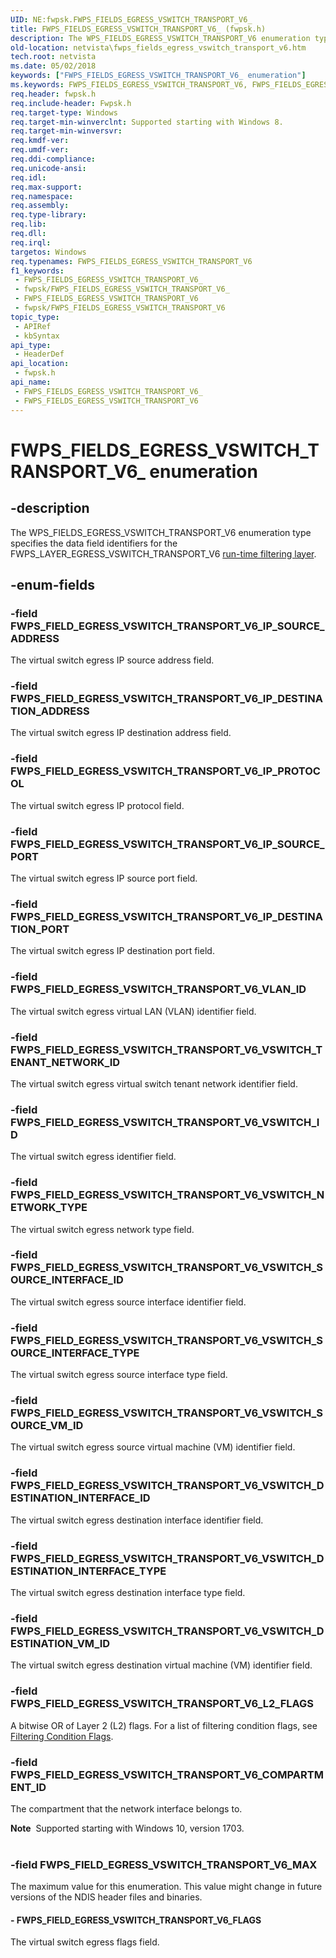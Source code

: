 ```yaml
---
UID: NE:fwpsk.FWPS_FIELDS_EGRESS_VSWITCH_TRANSPORT_V6_
title: FWPS_FIELDS_EGRESS_VSWITCH_TRANSPORT_V6_ (fwpsk.h)
description: The WPS_FIELDS_EGRESS_VSWITCH_TRANSPORT_V6 enumeration type specifies the data field identifiers for the FWPS_LAYER_EGRESS_VSWITCH_TRANSPORT_V6 run-time filtering layer.
old-location: netvista\fwps_fields_egress_vswitch_transport_v6.htm
tech.root: netvista
ms.date: 05/02/2018
keywords: ["FWPS_FIELDS_EGRESS_VSWITCH_TRANSPORT_V6_ enumeration"]
ms.keywords: FWPS_FIELDS_EGRESS_VSWITCH_TRANSPORT_V6, FWPS_FIELDS_EGRESS_VSWITCH_TRANSPORT_V6 enumeration [Network Drivers Starting with Windows Vista], FWPS_FIELDS_EGRESS_VSWITCH_TRANSPORT_V6_, FWPS_FIELD_EGRESS_VSWITCH_TRANSPORT_V6_FLAGS, FWPS_FIELD_EGRESS_VSWITCH_TRANSPORT_V6_IP_DESTINATION_ADDRESS, FWPS_FIELD_EGRESS_VSWITCH_TRANSPORT_V6_IP_DESTINATION_PORT, FWPS_FIELD_EGRESS_VSWITCH_TRANSPORT_V6_IP_PROTOCOL, FWPS_FIELD_EGRESS_VSWITCH_TRANSPORT_V6_IP_SOURCE_ADDRESS, FWPS_FIELD_EGRESS_VSWITCH_TRANSPORT_V6_IP_SOURCE_PORT, FWPS_FIELD_EGRESS_VSWITCH_TRANSPORT_V6_MAX, FWPS_FIELD_EGRESS_VSWITCH_TRANSPORT_V6_VLAN_ID, FWPS_FIELD_EGRESS_VSWITCH_TRANSPORT_V6_VSWITCH_DESTINATION_INTERFACE_ID, FWPS_FIELD_EGRESS_VSWITCH_TRANSPORT_V6_VSWITCH_DESTINATION_INTERFACE_TYPE, FWPS_FIELD_EGRESS_VSWITCH_TRANSPORT_V6_VSWITCH_DESTINATION_VM_ID, FWPS_FIELD_EGRESS_VSWITCH_TRANSPORT_V6_VSWITCH_ID, FWPS_FIELD_EGRESS_VSWITCH_TRANSPORT_V6_VSWITCH_NETWORK_TYPE, FWPS_FIELD_EGRESS_VSWITCH_TRANSPORT_V6_VSWITCH_SOURCE_INTERFACE_ID, FWPS_FIELD_EGRESS_VSWITCH_TRANSPORT_V6_VSWITCH_SOURCE_INTERFACE_TYPE, FWPS_FIELD_EGRESS_VSWITCH_TRANSPORT_V6_VSWITCH_SOURCE_VM_ID, FWPS_FIELD_EGRESS_VSWITCH_TRANSPORT_V6_VSWITCH_TENANT_NETWORK_ID, fwpsk/FWPS_FIELDS_EGRESS_VSWITCH_TRANSPORT_V6, fwpsk/FWPS_FIELD_EGRESS_VSWITCH_TRANSPORT_V6_FLAGS, fwpsk/FWPS_FIELD_EGRESS_VSWITCH_TRANSPORT_V6_IP_DESTINATION_ADDRESS, fwpsk/FWPS_FIELD_EGRESS_VSWITCH_TRANSPORT_V6_IP_DESTINATION_PORT, fwpsk/FWPS_FIELD_EGRESS_VSWITCH_TRANSPORT_V6_IP_PROTOCOL, fwpsk/FWPS_FIELD_EGRESS_VSWITCH_TRANSPORT_V6_IP_SOURCE_ADDRESS, fwpsk/FWPS_FIELD_EGRESS_VSWITCH_TRANSPORT_V6_IP_SOURCE_PORT, fwpsk/FWPS_FIELD_EGRESS_VSWITCH_TRANSPORT_V6_MAX, fwpsk/FWPS_FIELD_EGRESS_VSWITCH_TRANSPORT_V6_VLAN_ID, fwpsk/FWPS_FIELD_EGRESS_VSWITCH_TRANSPORT_V6_VSWITCH_DESTINATION_INTERFACE_ID, fwpsk/FWPS_FIELD_EGRESS_VSWITCH_TRANSPORT_V6_VSWITCH_DESTINATION_INTERFACE_TYPE, fwpsk/FWPS_FIELD_EGRESS_VSWITCH_TRANSPORT_V6_VSWITCH_DESTINATION_VM_ID, fwpsk/FWPS_FIELD_EGRESS_VSWITCH_TRANSPORT_V6_VSWITCH_ID, fwpsk/FWPS_FIELD_EGRESS_VSWITCH_TRANSPORT_V6_VSWITCH_NETWORK_TYPE, fwpsk/FWPS_FIELD_EGRESS_VSWITCH_TRANSPORT_V6_VSWITCH_SOURCE_INTERFACE_ID, fwpsk/FWPS_FIELD_EGRESS_VSWITCH_TRANSPORT_V6_VSWITCH_SOURCE_INTERFACE_TYPE, fwpsk/FWPS_FIELD_EGRESS_VSWITCH_TRANSPORT_V6_VSWITCH_SOURCE_VM_ID, fwpsk/FWPS_FIELD_EGRESS_VSWITCH_TRANSPORT_V6_VSWITCH_TENANT_NETWORK_ID, netvista.fwps_fields_egress_vswitch_transport_v6
req.header: fwpsk.h
req.include-header: Fwpsk.h
req.target-type: Windows
req.target-min-winverclnt: Supported starting with Windows 8.
req.target-min-winversvr: 
req.kmdf-ver: 
req.umdf-ver: 
req.ddi-compliance: 
req.unicode-ansi: 
req.idl: 
req.max-support: 
req.namespace: 
req.assembly: 
req.type-library: 
req.lib: 
req.dll: 
req.irql: 
targetos: Windows
req.typenames: FWPS_FIELDS_EGRESS_VSWITCH_TRANSPORT_V6
f1_keywords:
 - FWPS_FIELDS_EGRESS_VSWITCH_TRANSPORT_V6_
 - fwpsk/FWPS_FIELDS_EGRESS_VSWITCH_TRANSPORT_V6_
 - FWPS_FIELDS_EGRESS_VSWITCH_TRANSPORT_V6
 - fwpsk/FWPS_FIELDS_EGRESS_VSWITCH_TRANSPORT_V6
topic_type:
 - APIRef
 - kbSyntax
api_type:
 - HeaderDef
api_location:
 - fwpsk.h
api_name:
 - FWPS_FIELDS_EGRESS_VSWITCH_TRANSPORT_V6_
 - FWPS_FIELDS_EGRESS_VSWITCH_TRANSPORT_V6
---
```


# FWPS_FIELDS_EGRESS_VSWITCH_TRANSPORT_V6_ enumeration


## -description

The WPS_FIELDS_EGRESS_VSWITCH_TRANSPORT_V6 enumeration type specifies the data field identifiers for the
  FWPS_LAYER_EGRESS_VSWITCH_TRANSPORT_V6 
  <a href="/windows/desktop/FWP/management-filtering-layer-identifiers-">run-time filtering layer</a>.

## -enum-fields

### -field FWPS_FIELD_EGRESS_VSWITCH_TRANSPORT_V6_IP_SOURCE_ADDRESS

The virtual switch egress IP source address field.

### -field FWPS_FIELD_EGRESS_VSWITCH_TRANSPORT_V6_IP_DESTINATION_ADDRESS

The virtual switch egress IP destination address field.

### -field FWPS_FIELD_EGRESS_VSWITCH_TRANSPORT_V6_IP_PROTOCOL

The virtual switch egress IP protocol  field.

### -field FWPS_FIELD_EGRESS_VSWITCH_TRANSPORT_V6_IP_SOURCE_PORT

The virtual switch egress IP source port field.

### -field FWPS_FIELD_EGRESS_VSWITCH_TRANSPORT_V6_IP_DESTINATION_PORT

The virtual switch egress IP destination port  field.

### -field FWPS_FIELD_EGRESS_VSWITCH_TRANSPORT_V6_VLAN_ID

The virtual switch egress virtual LAN (VLAN) identifier field.

### -field FWPS_FIELD_EGRESS_VSWITCH_TRANSPORT_V6_VSWITCH_TENANT_NETWORK_ID

The virtual switch egress virtual switch tenant network identifier field.

### -field FWPS_FIELD_EGRESS_VSWITCH_TRANSPORT_V6_VSWITCH_ID

The virtual switch egress identifier field.

### -field FWPS_FIELD_EGRESS_VSWITCH_TRANSPORT_V6_VSWITCH_NETWORK_TYPE

The virtual switch egress network type field.

### -field FWPS_FIELD_EGRESS_VSWITCH_TRANSPORT_V6_VSWITCH_SOURCE_INTERFACE_ID

The virtual switch egress source interface identifier field.

### -field FWPS_FIELD_EGRESS_VSWITCH_TRANSPORT_V6_VSWITCH_SOURCE_INTERFACE_TYPE

The virtual switch egress source interface type  field.

### -field FWPS_FIELD_EGRESS_VSWITCH_TRANSPORT_V6_VSWITCH_SOURCE_VM_ID

The virtual switch egress source virtual machine (VM) identifier  field.

### -field FWPS_FIELD_EGRESS_VSWITCH_TRANSPORT_V6_VSWITCH_DESTINATION_INTERFACE_ID

The virtual switch egress destination interface identifier field.

### -field FWPS_FIELD_EGRESS_VSWITCH_TRANSPORT_V6_VSWITCH_DESTINATION_INTERFACE_TYPE

The virtual switch egress destination interface type  field.

### -field FWPS_FIELD_EGRESS_VSWITCH_TRANSPORT_V6_VSWITCH_DESTINATION_VM_ID

The virtual switch egress destination virtual machine (VM) identifier  field.

### -field FWPS_FIELD_EGRESS_VSWITCH_TRANSPORT_V6_L2_FLAGS

A bitwise OR of Layer 2 (L2) flags. For a list of filtering condition flags, see [Filtering Condition Flags](/windows/win32/fwp/filtering-condition-flags-).

### -field FWPS_FIELD_EGRESS_VSWITCH_TRANSPORT_V6_COMPARTMENT_ID

The compartment that the network interface belongs to.

<div class="alert"><b>Note</b>  Supported starting with Windows 10, version 1703.</div>
<div> </div>

### -field FWPS_FIELD_EGRESS_VSWITCH_TRANSPORT_V6_MAX

The maximum value for this enumeration. This value might change in future versions of the NDIS header files and binaries.


#### - FWPS_FIELD_EGRESS_VSWITCH_TRANSPORT_V6_FLAGS

The virtual switch egress flags field.

